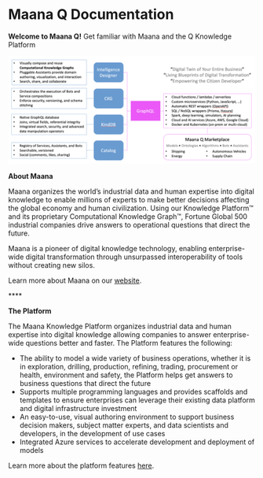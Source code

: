 # Maana Q Documentation

**Welcome to Maana Q!** Get familiar with Maana and the Q Knowledge Platform

![](.gitbook/assets/q-at-a-glance.png)

**About Maana**

Maana organizes the world’s industrial data and human expertise into digital knowledge to enable millions of experts to make better decisions affecting the global economy and human civilization.  Using our Knowledge Platform™ and its proprietary Computational Knowledge Graph™, Fortune Global 500 industrial companies drive answers to operational questions that direct the future. 

Maana is a pioneer of digital knowledge technology, enabling enterprise-wide digital transformation through unsurpassed interoperability of tools without creating new silos.

Learn more about Maana on our [website](https://www.maana.io).

\*\*\*\*

**The Platform**

The Maana Knowledge Platform organizes industrial data and human expertise into digital knowledge allowing companies to answer enterprise-wide questions better and faster. The Platform features the following:

* The ability to model a wide variety of business operations, whether it is in exploration, drilling, production, refining, trading, procurement or health, environment and safety, the Platform helps get answers to business questions that direct the future
* Supports multiple programming languages and provides scaffolds and templates to ensure enterprises can leverage their existing data platform and digital infrastructure investment
* An easy-to-use, visual authoring environment to support business decision makers, subject matter experts, and data scientists and developers, in the development of use cases
* Integrated Azure services to accelerate development and deployment of models

Learn more about the platform features [here](platform-features/).

